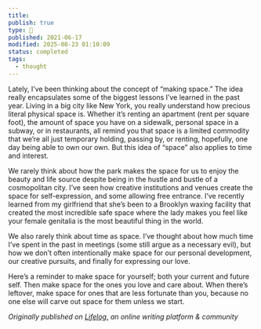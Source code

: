 ```yaml
---
title:
publish: true
type: 🌳
published: 2021-06-17
modified: 2025-08-23 01:10:09
status: completed
tags:
  - thought
---
```

 Lately, I’ve been thinking about the concept of “making space.” The idea really encapsulates some of the biggest lessons I’ve learned in the past year. Living in a big city like New York, you really understand how precious literal physical space is. Whether it’s renting an apartment (rent per square foot), the amount of space you have on a sidewalk, personal space in a subway, or in restaurants, all remind you that space is a limited commodity that we’re all just temporary holding, passing by, or renting, hopefully, one day being able to own our own. But this idea of “space” also applies to time and interest.

We rarely think about how the park makes the space for us to enjoy the beauty and life source despite being in the hustle and bustle of a cosmopolitan city. I’ve seen how creative institutions and venues create the space for self-expression, and some allowing free entrance. I’ve recently learned from my girlfriend that she’s been to a Brooklyn waxing facility that created the most incredible safe space where the lady makes you feel like your female genitalia is the most beautiful thing in the world.

We also rarely think about time as space. I’ve thought about how much time I’ve spent in the past in meetings (some still argue as a necessary evil), but how we don’t often intentionally make space for our personal development, our creative pursuits, and finally for expressing our love.

Here’s a reminder to make space for yourself; both your current and future self. Then make space for the ones you love and care about. When there’s leftover, make space for ones that are less fortunate than you, because no one else will carve out space for them unless we start.

*Originally published on [Lifelog,](https://golifelog.com/) an online writing platform & community*